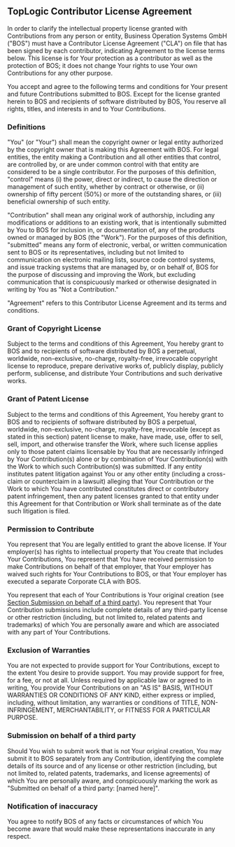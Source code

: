 ## TopLogic Contributor License Agreement

In order to clarify the intellectual property license granted with Contributions from any person or entity, Business Operation Systems GmbH ("BOS") must have a Contributor License Agreement ("CLA") on file that has been signed by each contributor, indicating Agreement to the license terms below. This license is for Your protection as a contributor as well as the protection of BOS; it does not change Your rights to use Your own Contributions for any other purpose.

You accept and agree to the following terms and conditions for Your present and future Contributions submitted to BOS. Except for the license granted herein to BOS and recipients of software distributed by BOS, You reserve all rights, titles, and interests in and to Your Contributions.

### Definitions

"You" (or "Your") shall mean the copyright owner or legal entity authorized by the copyright owner that is making this Agreement with BOS. For legal entities, the entity making a Contribution and all other entities that control, are controlled by, or are under common control with that entity are considered to be a single contributor. For the purposes of this definition, "control" means (i) the power, direct or indirect, to cause the direction or management of such entity, whether by contract or otherwise, or (ii) ownership of fifty percent (50%) or more of the outstanding shares, or (iii) beneficial ownership of such entity.

"Contribution" shall mean any original work of authorship, including any modifications or additions to an existing work, that is intentionally submitted by You to BOS for inclusion in, or documentation of, any of the products owned or managed by BOS (the "Work"). For the purposes of this definition, "submitted" means any form of electronic, verbal, or written communication sent to BOS or its representatives, including but not limited to communication on electronic mailing lists, source code control systems, and issue tracking systems that are managed by, or on behalf of, BOS for the purpose of discussing and improving the Work, but excluding communication that is conspicuously marked or otherwise designated in writing by You as "Not a Contribution."

"Agreement" refers to this Contributor License Agreement and its terms and conditions. 

### Grant of Copyright License

Subject to the terms and conditions of this Agreement, You hereby grant to BOS and to recipients of software distributed by BOS a perpetual, worldwide, non-exclusive, no-charge, royalty-free, irrevocable copyright license to reproduce, prepare derivative works of, publicly display, publicly perform, sublicense, and distribute Your Contributions and such derivative works.

### Grant of Patent License

Subject to the terms and conditions of this Agreement, You hereby grant to BOS and to recipients of software distributed by BOS a perpetual, worldwide, non-exclusive, no-charge, royalty-free, irrevocable (except as stated in this section) patent license to make, have made, use, offer to sell, sell, import, and otherwise transfer the Work, where such license applies only to those patent claims licensable by You that are necessarily infringed by Your Contribution(s) alone or by combination of Your Contribution(s) with the Work to which such Contribution(s) was submitted. If any entity institutes patent litigation against You or any other entity (including a cross-claim or counterclaim in a lawsuit) alleging that Your Contribution or the Work to which You have contributed constitutes direct or contributory patent infringement, then any patent licenses granted to that entity under this Agreement for that Contribution or Work shall terminate as of the date such litigation is filed.

### Permission to Contribute

You represent that You are legally entitled to grant the above license. If Your employer(s) has rights to intellectual property that You create that includes Your Contributions, You represent that You have received permission to make Contributions on behalf of that employer, that Your employer has waived such rights for Your Contributions to BOS, or that Your employer has executed a separate Corporate CLA with BOS.

You represent that each of Your Contributions is Your original creation (see [Section Submission on behalf of a third party](#third-party)). You represent that Your Contribution submissions include complete details of any third-party license or other restriction (including, but not limited to, related patents and trademarks) of which You are personally aware and which are associated with any part of Your Contributions.

### Exclusion of Warranties

You are not expected to provide support for Your Contributions, except to the extent You desire to provide support. You may provide support for free, for a fee, or not at all. Unless required by applicable law or agreed to in writing, You provide Your Contributions on an "AS IS" BASIS, WITHOUT WARRANTIES OR CONDITIONS OF ANY KIND, either express or implied, including, without limitation, any warranties or conditions of TITLE, NON- INFRINGEMENT, MERCHANTABILITY, or FITNESS FOR A PARTICULAR PURPOSE.

### <a name="third-party"></a> Submission on behalf of a third party

Should You wish to submit work that is not Your original creation, You may submit it to BOS separately from any Contribution, identifying the complete details of its source and of any license or other restriction (including, but not limited to, related patents, trademarks, and license agreements) of which You are personally aware, and conspicuously marking the work as "Submitted on behalf of a third party: [named here]".

### Notification of inaccuracy

You agree to notify BOS of any facts or circumstances of which You become aware that would make these representations inaccurate in any respect.
